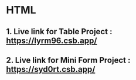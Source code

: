# HTML
## 1. Live link for Table Project : https://lyrm96.csb.app/
## 2. Live link for Mini Form Project : https://syd0rt.csb.app/
